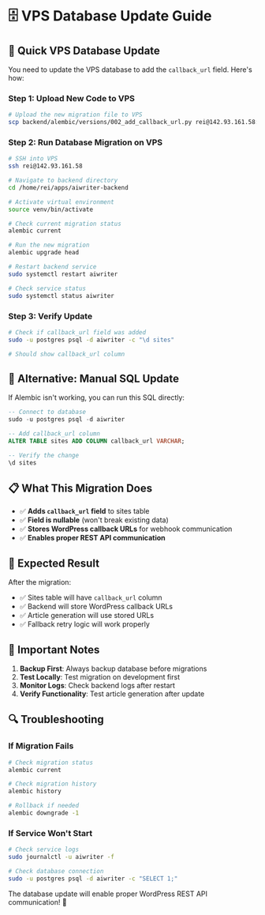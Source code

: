 # 🗄️ VPS Database Update Guide

## 🎯 **Quick VPS Database Update**

You need to update the VPS database to add the `callback_url` field. Here's how:

### **Step 1: Upload New Code to VPS**
```bash
# Upload the new migration file to VPS
scp backend/alembic/versions/002_add_callback_url.py rei@142.93.161.58:/home/rei/apps/aiwriter-backend/alembic/versions/
```

### **Step 2: Run Database Migration on VPS**
```bash
# SSH into VPS
ssh rei@142.93.161.58

# Navigate to backend directory
cd /home/rei/apps/aiwriter-backend

# Activate virtual environment
source venv/bin/activate

# Check current migration status
alembic current

# Run the new migration
alembic upgrade head

# Restart backend service
sudo systemctl restart aiwriter

# Check service status
sudo systemctl status aiwriter
```

### **Step 3: Verify Update**
```bash
# Check if callback_url field was added
sudo -u postgres psql -d aiwriter -c "\d sites"

# Should show callback_url column
```

## 🔧 **Alternative: Manual SQL Update**

If Alembic isn't working, you can run this SQL directly:

```sql
-- Connect to database
sudo -u postgres psql -d aiwriter

-- Add callback_url column
ALTER TABLE sites ADD COLUMN callback_url VARCHAR;

-- Verify the change
\d sites
```

## 📋 **What This Migration Does**

- ✅ **Adds `callback_url` field** to sites table
- ✅ **Field is nullable** (won't break existing data)
- ✅ **Stores WordPress callback URLs** for webhook communication
- ✅ **Enables proper REST API communication**

## 🎯 **Expected Result**

After the migration:
- ✅ Sites table will have `callback_url` column
- ✅ Backend will store WordPress callback URLs
- ✅ Article generation will use stored URLs
- ✅ Fallback retry logic will work properly

## 🚨 **Important Notes**

1. **Backup First**: Always backup database before migrations
2. **Test Locally**: Test migration on development first
3. **Monitor Logs**: Check backend logs after restart
4. **Verify Functionality**: Test article generation after update

## 🔍 **Troubleshooting**

### **If Migration Fails**
```bash
# Check migration status
alembic current

# Check migration history
alembic history

# Rollback if needed
alembic downgrade -1
```

### **If Service Won't Start**
```bash
# Check service logs
sudo journalctl -u aiwriter -f

# Check database connection
sudo -u postgres psql -d aiwriter -c "SELECT 1;"
```

The database update will enable proper WordPress REST API communication! 🚀
